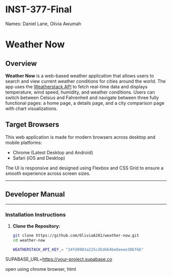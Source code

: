 # INST-377-Final

Names: Daniel Lane, Olivia Awumah

# Weather Now

## Overview

**Weather Now** is a web-based weather application that allows users to search and view current weather conditions for cities around the world. The app uses the [Weatherstack API](https://weatherstack.com/) to fetch real-time data and displays temperature, wind speed, humidity, and weather conditions. Users can switch between Celsius and Fahrenheit and navigate between three fully functional pages: a home page, a details page, and a city comparison page with chart visualizations.

##  Target Browsers

This web application is made for modern browsers across desktop and mobile platforms:

- Chrome (Latest Desktop and Android)
-  Safari (iOS and Desktop)

The UI is responsive and designed using Flexbox and CSS Grid to ensure a smooth experience across screen sizes.


---

## Developer Manual
---

### Installation Instructions

1. **Clone the Repository:**

   ```bash
   git clone https://github.com/OliviaA281/weather-now.git
   cd weather-now

   WEATHERSTACK_API_KEY_= "24fd9903a225cd5db64be0eeee30bf66"
SUPABASE_URL=https://your-project.supabase.co


open using chrome browser, html



